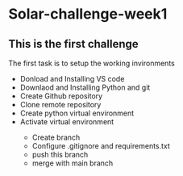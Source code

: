 # Solar-challenge-week1
## This is the first challenge
<p>The first task is to setup the working invironments</p>
<ul>
<li>Donload and Installing VS code</li>
<li>Downlaod and Installing Python and git</li>
<li>Create Github repository</li>
<li>Clone remote repository</li>
<li>Create python virtual environment</li>
<li>Activate virtual environment</li>
<ul>
    <li>Create branch</li>
    <li>Configure .gitignore and requirements.txt</li>
    <li>push this branch</li>
    <li>merge with main branch</li>

 </ul>
</ul>
